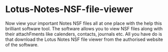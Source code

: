 # Lotus-Notes-NSF-file-viewer
Now view your important Notes NSF files all at one place with the help this brilliant software tool. The software allows you to view NSF files along with their attachFments like calenders, contacts, journals etc. All you have do is that download the Lotus Notes NSF file viewer from the authorised website of the software. 
